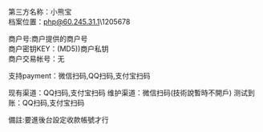 第三方名称：小熊宝  
档案位置：php@60.245.31.1\1205678
 
商户号:商户提供的商户号  
商户密钥KEY：(MD5))商户私钥  
商户交易帐号：无  
 
支持payment：微信扫码,QQ扫码,支付宝扫码
 
现有渠道：QQ扫码,支付宝扫码
维护渠道：微信扫码(技術說暫時不開戶)
测试到账：QQ扫码,支付宝扫码

備註:要進後台設定收款帳號才行